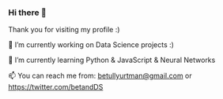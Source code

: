 ### Hi there 👋 
Thank you for visiting my profile :)

🔭 I’m currently working on Data Science projects :)

🌱 I’m currently learning Python & JavaScript & Neural Networks

📫 You can reach me from: betullyurtman@gmail.com or https://twitter.com/betandDS
